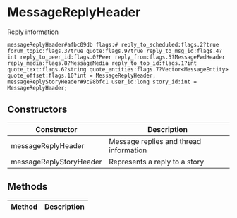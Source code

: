 # MessageReplyHeader
Reply information

```
messageReplyHeader#afbc09db flags:# reply_to_scheduled:flags.2?true forum_topic:flags.3?true quote:flags.9?true reply_to_msg_id:flags.4?int reply_to_peer_id:flags.0?Peer reply_from:flags.5?MessageFwdHeader reply_media:flags.8?MessageMedia reply_to_top_id:flags.1?int quote_text:flags.6?string quote_entities:flags.7?Vector<MessageEntity> quote_offset:flags.10?int = MessageReplyHeader;
messageReplyStoryHeader#9c98bfc1 user_id:long story_id:int = MessageReplyHeader;
```

## Constructors
| Constructor | Description |
| ---- | ----------- |
| messageReplyHeader | Message replies and thread information |
| messageReplyStoryHeader | Represents a reply to a story |


## Methods
| Method | Description |
| ---- | ----------- |


